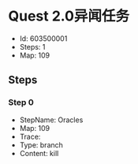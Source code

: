 # Quest 2.0异闻任务

- Id: 603500001
- Steps: 1
- Map: 109

## Steps

### Step 0
- StepName:  Oracles
- Map:  109
- Trace:  
- Type:  branch
- Content:  kill


